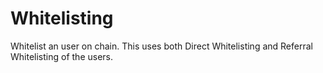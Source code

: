 # Whitelisting
Whitelist an user on chain. This uses both Direct Whitelisting and Referral Whitelisting of the users. 
